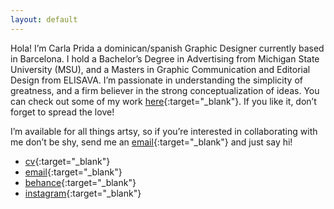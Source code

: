 ```yaml
---
layout: default
---
```


Hola! I’m Carla Prida a dominican/spanish Graphic Designer currently based in Barcelona. I hold a Bachelor’s Degree in Advertising from Michigan State University (MSU), and a Masters in Graphic Communication and Editorial Design from ELISAVA. I’m passionate in understanding the simplicity of greatness, and a firm believer in the strong conceptualization of ideas. You can check out some of my work [here](https://www.behance.net/carlaprida){:target="\_blank"}. If you like it, don’t forget to spread the love!

I’m available for all things artsy, so if you’re interested in collaborating with me don’t be shy, send me an [email](mailto:carla.prida@gmail.com){:target="\_blank"} and just say hi!

* [cv]({{site.url}}/downloads/cv_CarlaPrida.pdf){:target="\_blank"}
* [email](mailto:carla.prida@gmail.com){:target="\_blank"}
* [behance](https://www.behance.net/carlaprida){:target="\_blank"}
* [instagram](https://www.instagram.com/carlaprida){:target="\_blank"}